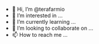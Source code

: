 - 👋 Hi, I’m @terafarmio
- 👀 I’m interested in ...
- 🌱 I’m currently learning ...
- 💞️ I’m looking to collaborate on ...
- 📫 How to reach me ...

<!---
terafarmio/terafarmio is a ✨ special ✨ repository because its `README.md` (this file) appears on your GitHub profile.
You can click the Preview link to take a look at your changes.
--->
